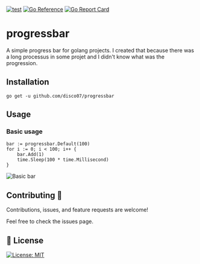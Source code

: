 [![test](https://github.com/disco07/progressbar/actions/workflows/test.yml/badge.svg?branch=main)](https://github.com/disco07/progressbar/actions/workflows/test.yml)
[![Go Reference](https://pkg.go.dev/badge/github.com/disco07/progressbar.svg)](https://pkg.go.dev/github.com/disco07/progressbar)
[![Go Report Card](https://goreportcard.com/badge/github.com/disco07/progressbar)](https://goreportcard.com/report/github.com/disco07/progressbar)

# progressbar
A simple progress bar for golang projects. I created that because there was a long processus in some projet and I didn't know what was the progression.


## Installation
```golang
go get -u github.com/disco07/progressbar
```

## Usage
### Basic usage
```golang
bar := progressbar.Default(100)
for i := 0; i < 100; i++ {
    bar.Add(1)
    time.Sleep(100 * time.Millisecond)
}
```
![Basic bar](examples/basic/progressbar.gif)

## Contributing 🤝
Contributions, issues, and feature requests are welcome!

Feel free to check the issues page.

## 📝 License
[![License: MIT](https://img.shields.io/badge/License-MIT-yellow.svg)](https://opensource.org/licenses/MIT)
